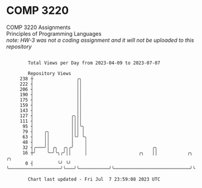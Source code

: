 # COMP 3220
COMP 3220 Assignments  
Principles of Programming Languages  
*note: HW-3 was not a coding assignment and it will not be uploaded to this repository*  

```

        Total Views per Day from 2023-04-09 to 2023-07-07

        Repository Views
     238 ┼                ╭╮
     222 ┤                ││
     206 ┤                ││
     190 ┤                ││
     175 ┤                ││
     159 ┤                ││
     143 ┤                ││
     127 ┤              ╭╮││
     111 ┤              ││││
      95 ┤              │││╰╮
      79 ┤    ╭╮        │││ │
      63 ┤    ││        │╰╯ ╰╮
      48 ┤    ││        │    │
      32 ┤╭───╯│ ╭╮  ╭╮╭╯    │                        ╭╮
      16 ┼╯    ╰─╯╰╮╭╯││     │                   ╭╮   ││           ╭╮                            ╭╮
       0 ┤         ╰╯ ╰╯     ╰───────────────────╯╰───╯╰───────────╯╰────────────────────────────╯╰

        Chart last updated - Fri Jul  7 23:59:08 2023 UTC
        
```
